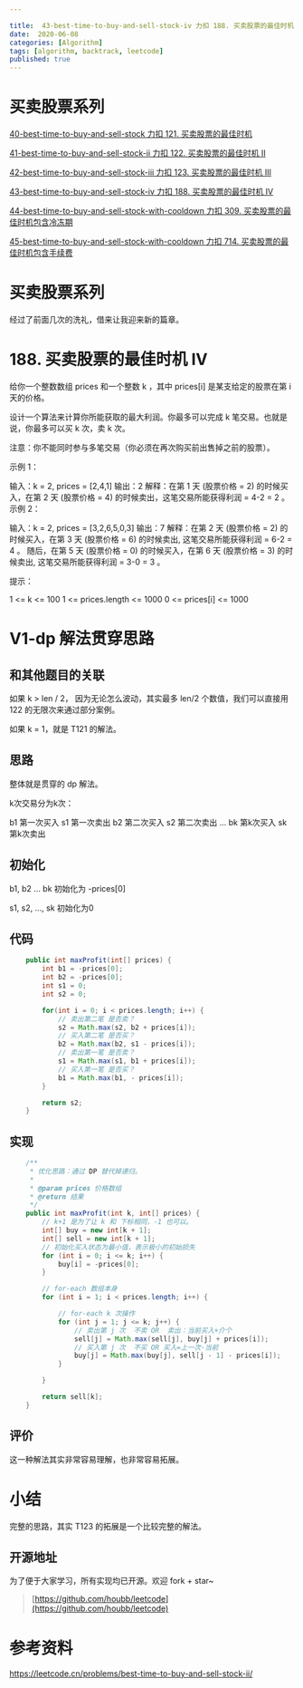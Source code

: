 ```yaml
---

title:  43-best-time-to-buy-and-sell-stock-iv 力扣 188. 买卖股票的最佳时机 IV
date:  2020-06-08
categories: [Algorithm]
tags: [algorithm, backtrack, leetcode]
published: true
---
```


# 买卖股票系列

[40-best-time-to-buy-and-sell-stock 力扣 121. 买卖股票的最佳时机](https://houbb.github.io/2020/06/08/algorithm-020-leetcode-40-leetcode-121-best-time-to-buy-and-sell-stock)

[41-best-time-to-buy-and-sell-stock-ii 力扣 122. 买卖股票的最佳时机 II](https://houbb.github.io/2020/06/08/algorithm-020-leetcode-41-leetcode-122-best-time-to-buy-and-sell-stock-ii)

[42-best-time-to-buy-and-sell-stock-iii 力扣 123. 买卖股票的最佳时机 III](https://houbb.github.io/2020/06/08/algorithm-020-leetcode-42-leetcode-123-best-time-to-buy-and-sell-stock-iii)

[43-best-time-to-buy-and-sell-stock-iv 力扣 188. 买卖股票的最佳时机 IV](https://houbb.github.io/2020/06/08/algorithm-020-leetcode-43-leetcode-188-best-time-to-buy-and-sell-stock-iv)

[44-best-time-to-buy-and-sell-stock-with-cooldown 力扣 309. 买卖股票的最佳时机包含冷冻期](https://houbb.github.io/2020/06/08/algorithm-020-leetcode-44-leetcode-309-best-time-to-buy-and-sell-stock-with-cooldown)

[45-best-time-to-buy-and-sell-stock-with-cooldown 力扣 714. 买卖股票的最佳时机包含手续费](https://houbb.github.io/2020/06/08/algorithm-020-leetcode-45-leetcode-714-best-time-to-buy-and-sell-stock-with-transaction-fee)


# 买卖股票系列

经过了前面几次的洗礼，借来让我迎来新的篇章。

# 188. 买卖股票的最佳时机 IV

给你一个整数数组 prices 和一个整数 k ，其中 prices[i] 是某支给定的股票在第 i 天的价格。

设计一个算法来计算你所能获取的最大利润。你最多可以完成 k 笔交易。也就是说，你最多可以买 k 次，卖 k 次。

注意：你不能同时参与多笔交易（你必须在再次购买前出售掉之前的股票）。

示例 1：

输入：k = 2, prices = [2,4,1]
输出：2
解释：在第 1 天 (股票价格 = 2) 的时候买入，在第 2 天 (股票价格 = 4) 的时候卖出，这笔交易所能获得利润 = 4-2 = 2 。
示例 2：

输入：k = 2, prices = [3,2,6,5,0,3]
输出：7
解释：在第 2 天 (股票价格 = 2) 的时候买入，在第 3 天 (股票价格 = 6) 的时候卖出, 这笔交易所能获得利润 = 6-2 = 4 。
     随后，在第 5 天 (股票价格 = 0) 的时候买入，在第 6 天 (股票价格 = 3) 的时候卖出, 这笔交易所能获得利润 = 3-0 = 3 。
 

提示：

1 <= k <= 100
1 <= prices.length <= 1000
0 <= prices[i] <= 1000

# V1-dp 解法贯穿思路

## 和其他题目的关联

如果 k > len / 2， 因为无论怎么波动，其实最多 len/2 个数值，我们可以直接用 122 的无限次来通过部分案例。

如果 k = 1，就是 T121 的解法。

## 思路

整体就是贯穿的 dp 解法。

k次交易分为k次：

b1 第一次买入
s1 第一次卖出
b2 第二次买入
s2 第二次卖出
...
bk 第k次买入
sk 第k次卖出

## 初始化

b1, b2 ... bk 初始化为 -prices[0]

s1, s2, ..., sk 初始化为0

## 代码

```java
    public int maxProfit(int[] prices) {
        int b1 = -prices[0];
        int b2 = -prices[0];
        int s1 = 0;
        int s2 = 0;

        for(int i = 0; i < prices.length; i++) {
            // 卖出第二笔 是否卖？
            s2 = Math.max(s2, b2 + prices[i]);
            // 买入第二笔 是否买？
            b2 = Math.max(b2, s1 - prices[i]);
            // 卖出第一笔 是否卖？
            s1 = Math.max(s1, b1 + prices[i]);
            // 买入第一笔 是否买？
            b1 = Math.max(b1, - prices[i]);
        }

        return s2;
    }
```

## 实现

```java
    /**
     * 优化思路：通过 DP 替代掉递归。
     *
     * @param prices 价格数组
     * @return 结果
     */
    public int maxProfit(int k, int[] prices) {
        // k+1 是为了让 k 和 下标相同，-1 也可以。
        int[] buy = new int[k + 1];
        int[] sell = new int[k + 1];
        // 初始化买入状态为最小值，表示极小的初始损失
        for (int i = 0; i <= k; i++) {
            buy[i] = -prices[0];
        }

        // for-each 数组本身
        for (int i = 1; i < prices.length; i++) {

            // for-each k 次操作
            for (int j = 1; j <= k; j++) {
                // 卖出第 j 次  不卖 OR  卖出：当前买入+介个
                sell[j] = Math.max(sell[j], buy[j] + prices[i]);
                // 买入第 j 次  不买 OR 买入=上一次-当前
                buy[j] = Math.max(buy[j], sell[j - 1] - prices[i]);
            }

        }

        return sell[k];
    }
```

## 评价

这一种解法其实非常容易理解，也非常容易拓展。

# 小结

完整的思路，其实 T123 的拓展是一个比较完整的解法。

## 开源地址

为了便于大家学习，所有实现均已开源。欢迎 fork + star~

> [https://github.com/houbb/leetcode](https://github.com/houbb/leetcode)

# 参考资料

https://leetcode.cn/problems/best-time-to-buy-and-sell-stock-ii/

